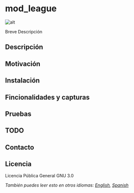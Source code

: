 
# mod_league

![alt](pic/icon.svg=20px)

Breve Descripción

## Descripción

## Motivación

## Instalación

## Fincionalidades y capturas

## Pruebas

## TODO

## Contacto

## Licencia

Licencia Pública General GNU 3.0

*También puedes leer esto en otros idiomas: [English](README.md), [Spanish](README.es.md)*